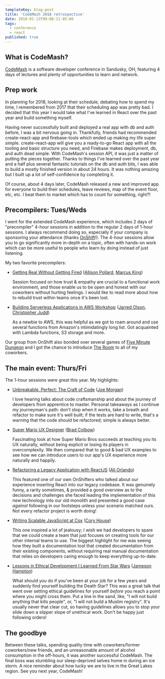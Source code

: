 ```yaml
---
templateKey: blog-post
title: 'CodeMash 2018 retrospective'
date: 2018-01-13T09:08:11-05:00
tags:
  - conference
  - react
published: true
---
```


## What is CodeMash?

[CodeMash](https://www.codemash.org/) is a software developer conference in Sandusky, OH, featuring 4 days of lectures and plenty of opportunities to learn and network.

## Prep work

In planning for 2018, looking at their schedule, debating how to spend my time, I remembered from 2017 that their scheduling app was pretty bad. I decided that this year I would take what I've learned in React over the past year and build something myself.

Having never successfully built and deployed a real app with db and auth before, I was a bit nervous going in. Thankfully, friends had recommended create-react-app and firebase-tools which ended up making my life super simple. create-react-app will give you a ready-to-go React app with all the tooling and basic structure you need, and Firebase makes deployment, db, and auth dead simple. With CodeMash's session API, it was just a matter of putting the pieces together. Thanks to things I've learned over the past year and a half plus several fantastic tutorials on the db and auth bits, I was able to build a mostly finished version in about 24 hours. It was nothing amazing but I built up a lot of self-confidence by completing it.

Of course, about 4 days later, CodeMash released a new and improved app for everyone to build their schedules, leave reviews, map of the event floor, etc, etc. I beat them to market which has to count for something, right?!

## Precompilers: Tues/Weds

I went for the extended CodeMash experience, which includes 2 days of "precompiler" 4-hour sessions in addition to the regular 2 days of 1-hour sessions. I always recommend doing so, especially if your company is sponsoring your attendance (thanks [OnShift](https://www.onshift.com/about/careers)!). The 4-hour sessions allow you to go significantly more in-depth on a topic, often with hands-on work which can be more useful to people who learn by doing instead of just listening.

My two favorite precompilers:

- [Getting Real Without Getting Fired](https://www.codemash.org/sessions/?id=7354) ([Allison Pollard](https://twitter.com/allison_pollard), [Marcus King](https://twitter.com/marcusking2002))

  Session focused on how trust & empathy are crucial to a functional work environment, and those enable us to be open and honest with our coworkers without hurting feelings. I would like to read more about how to rebuild trust within teams once it's been lost.

- [Building Serverless Applications in AWS Workshop](https://www.codemash.org/sessions/?id=7021) ([Jarred Olson](https://twitter.com/JarredOlson), [Christopher Judd](https://twitter.com/javajudd))

  As a newbie to AWS, this was helpful as we got to roam around and use several functions from Amazon's intimidatingly long list. Got acquainted with Lambda functions, S3 storage and more.

Our group from OnShift also bonded over several games of [Five Minute Dungeon](https://boardgamegeek.com/boardgame/207830/5-minute-dungeon) and I got the chance to introduce [The Room](https://www.youtube.com/watch?v=yIDa8sIWeW0) to all of my coworkers.

## The main event: Thurs/Fri

The 1-hour sessions were great this year. My highlights:

- [Unbreakable. Perfect: The Craft of Code](https://www.codemash.org/sessions/?id=7223) ([Joe Morgan](https://twitter.com/joesmorgan))

  I love hearing talks about code craftsmanship and about the journey of developers from apprentice to master. Personal takeaways as I continue my journeyman's path: don't stop when it works, take a breath and refactor to make sure it's well built; if the tests are hard to write, that's a warning that the code should be refactored; simple is always better.

- [Super Mario UX Designer](https://www.codemash.org/sessions/?id=7561) ([Brad Colbow](https://twitter.com/bradcolbow))

  Fascinating look at how Super Mario Bros succeeds at teaching you its UX naturally, without being explicit or losing its players in overcomplexity. We then compared that to good & bad UX examples to see how we can introduce users to our app's UX experience more naturally and happily.

- [Refactoring a Legacy Application with ReactJS](https://www.codemash.org/sessions/?id=7294) ([Ali Orlando](https://twitter.com/fed_goose))

  This featured one of our own OnShifters who talked about our experience inserting React into our legacy codebase. It was genuinely funny, a rarity sometimes, & provided a good overview as to the decisions and challenges she faced leading the implementation of this new technology into our old monolith and presented a good case _against_ following in our footsteps unless your scenario matched ours. Not every refactor project is worth doing!

- [Writing Scalable JavaScript at Cox](https://www.codemash.org/sessions/?id=6895) ([Cory House](https://twitter.com/housecor))

  This one inspired a lot of jealousy; I wish we had developers to spare that we could create a team that just focuses on creating tools for our other internal teams to use. The biggest highlight for me was seeing how they built a documentation tool that created documentation from their existing components, without requiring real manual documentation that relies on developers caring enough to keep everything up-to-date.

- [Lessons in Ethical Development I Learned From Star Wars](https://www.codemash.org/sessions?id=7218) ([Jameson Hampton](https://twitter.com/jameybash))

  What should you do if you've been at your job for a few years and suddenly find yourself building the Death Star? This was a great talk that went over setting ethical guidelines for yourself _before_ you reach a point where you might cross them. Put a line in the sand, like, "I will not build anything that kills people", or, "I will not build a Muslim registry". It's usually never that clear cut, so having guidelines allows you to stop your slide down a slipper slope of unethical work. Don't be happy just following orders!

## The goodbye

Between these talks, spending quality time with coworkers/former coworkers/new friends, and an unreasonable amount of alcohol consumption in the off-hours, it was another successful CodeMash. The final boss was stumbling our sleep-deprived selves home in during an ice storm. A nice reminder about how lucky we are to live in the Great Lakes region. See you next year, CodeMash!
